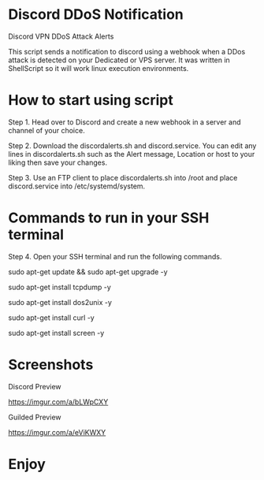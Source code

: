 # Discord DDoS Notification
Discord VPN DDoS Attack Alerts

This script sends a notification to discord using a webhook when a DDos attack is detected on your Dedicated or VPS server. It was written in ShellScript so it will work linux execution environments.

# How to start using script

Step 1. Head over to Discord and create a new webhook in a server and channel of your choice.

Step 2. Download the discordalerts.sh and discord.service. You can edit any lines in discordalerts.sh such as the Alert message, Location or host to your liking then save your changes.

Step 3. Use an FTP client to place discordalerts.sh into /root and place discord.service into /etc/systemd/system.

# Commands to run in your SSH terminal

Step 4. Open your SSH terminal and run the following commands. 

  sudo apt-get update && sudo apt-get upgrade -y

  sudo apt-get install tcpdump -y

  sudo apt-get install dos2unix -y

  sudo apt-get install curl -y

  sudo apt-get install screen -y

# Screenshots

Discord Preview

https://imgur.com/a/bLWpCXY

Guilded Preview

https://imgur.com/a/eViKWXY

# Enjoy 
